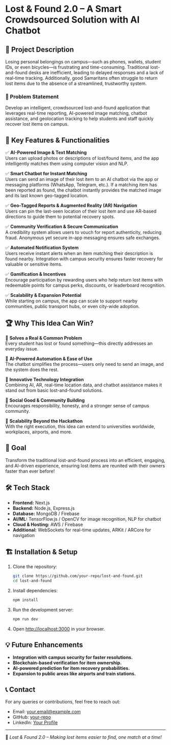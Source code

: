 # Lost & Found 2.0 – A Smart Crowdsourced Solution with AI Chatbot

## 📌 Project Description
Losing personal belongings on campus—such as phones, wallets, student IDs, or even bicycles—is frustrating and time-consuming. Traditional lost-and-found desks are inefficient, leading to delayed responses and a lack of real-time tracking. Additionally, good Samaritans often struggle to return lost items due to the absence of a streamlined, trustworthy system.

### 🎯 Problem Statement
Develop an intelligent, crowdsourced lost-and-found application that leverages real-time reporting, AI-powered image matching, chatbot assistance, and geolocation tracking to help students and staff quickly recover lost items on campus.

## 🚀 Key Features & Functionalities

✅ **AI-Powered Image & Text Matching**  
Users can upload photos or descriptions of lost/found items, and the app intelligently matches them using computer vision and NLP.

✅ **Smart Chatbot for Instant Matching**  
Users can send an image of their lost item to an AI chatbot via the app or messaging platforms (WhatsApp, Telegram, etc.). If a matching item has been reported as found, the chatbot instantly provides the matched image and its last known geo-tagged location.

✅ **Geo-Tagged Reports & Augmented Reality (AR) Navigation**  
Users can pin the last-seen location of their lost item and use AR-based directions to guide them to potential recovery spots.

✅ **Community Verification & Secure Communication**  
A credibility system allows users to vouch for report authenticity, reducing fraud. Anonymous yet secure in-app messaging ensures safe exchanges.

✅ **Automated Notification System**  
Users receive instant alerts when an item matching their description is found nearby. Integration with campus security ensures faster recovery for valuable or sensitive items.

✅ **Gamification & Incentives**  
Encourage participation by rewarding users who help return lost items with redeemable points for campus perks, discounts, or leaderboard recognition.

✅ **Scalability & Expansion Potential**  
While starting on campus, the app can scale to support nearby communities, public transport hubs, or even city-wide adoption.

## 🏆 Why This Idea Can Win?

🔹 **Solves a Real & Common Problem**  
Every student has lost or found something—this directly addresses an everyday issue.

🔹 **AI-Powered Automation & Ease of Use**  
The chatbot simplifies the process—users only need to send an image, and the system does the rest.

🔹 **Innovative Technology Integration**  
Combining AI, AR, real-time location data, and chatbot assistance makes it stand out from basic lost-and-found solutions.

🔹 **Social Good & Community Building**  
Encourages responsibility, honesty, and a stronger sense of campus community.

🔹 **Scalability Beyond the Hackathon**  
With the right execution, this idea can extend to universities worldwide, workplaces, airports, and more.

## 🎯 Goal
Transform the traditional lost-and-found process into an efficient, engaging, and AI-driven experience, ensuring lost items are reunited with their owners faster than ever before!

## 🛠️ Tech Stack
- **Frontend:** Next.js
- **Backend:** Node.js, Express.js
- **Database:** MongoDB / Firebase
- **AI/ML:** TensorFlow.js / OpenCV for image recognition, NLP for chatbot
- **Cloud & Hosting:** AWS / Firebase
- **Additional:** WebSockets for real-time updates, ARKit / ARCore for navigation

## 🏗️ Installation & Setup
1. Clone the repository:
   ```bash
   git clone https://github.com/your-repo/lost-and-found.git
   cd lost-and-found
   ```
2. Install dependencies:
   ```bash
   npm install
   ```
3. Run the development server:
   ```bash
   npm run dev
   ```
4. Open [http://localhost:3000](http://localhost:3000) in your browser.

## 💡 Future Enhancements
- **Integration with campus security for faster resolutions.**
- **Blockchain-based verification for item ownership.**
- **AI-powered prediction for item recovery probabilities.**
- **Expansion to public areas like airports and train stations.**

## 📞 Contact
For any queries or contributions, feel free to reach out:
- Email: your.email@example.com
- GitHub: [your-repo](https://github.com/your-repo)
- LinkedIn: [Your Profile](https://linkedin.com/in/yourprofile)

---

🔹 *Lost & Found 2.0 – Making lost items easier to find, one match at a time!*